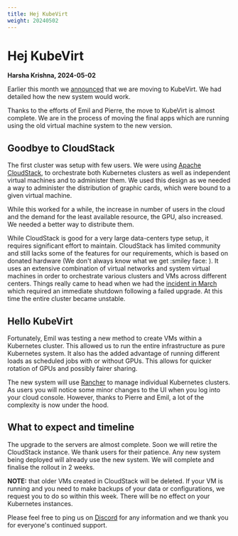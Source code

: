 ```yaml
---
title: Hej KubeVirt
weight: 20240502
---
```


# Hej KubeVirt

__Harsha Krishna, 2024-05-02__

Earlier this month we [announced](https://docs.cloud.cbh.kth.se/News/2024-04-14/) that we are moving to KubeVirt. We had detailed how the new system would work.

Thanks to the efforts of Emil and Pierre, the move to KubeVirt is almost complete. We are in the process of moving the final apps which are running using the old virtual machine system to the new version.

## Goodbye to CloudStack

The first cluster was setup with few users. We were using [Apache CloudStack](https://cloudstack.apache.org), to orchestrate both Kubernetes clusters as well as independent virtual machines and to administer them. We used this design as we needed a way to administer the distribution of graphic cards, which were bound to a given virtual machine.

While this worked for a while, the increase in number of users in the cloud and the demand for the least available resource, the GPU, also increased. We needed a better way to distribute them.

While CloudStack is good for a very large data-centers type setup, it requires significant effort to maintain. CloudStack has limited community and still lacks some of the features for our requirements, which is based on donated hardware (We don't always know what we get :smiley face: ). It uses an extensive combination of virtual networks and system virtual machines in order to orchestrate various clusters and VMs across different centers. Things really came to head when we had the [incident in March](https://docs.cloud.cbh.kth.se/News/2024-03-22/) which required an immediate shutdown following a failed upgrade. At this time the entire cluster became unstable.

## Hello KubeVirt

Fortunately, Emil was testing a new method to create VMs within a Kubernetes cluster. This allowed us to run the entire infrastructure as pure Kubernetes system. It also has the added advantage of running different loads as scheduled jobs with or without GPUs. This allows for quicker rotation of GPUs and possibly fairer sharing.

The new system will use [Rancher](https://www.rancher.com) to manage individual Kubernetes clusters. As users you will notice some minor changes to the UI when you log into your cloud console. However, thanks to Pierre and Emil, a lot of the complexity is now under the hood.

## What to expect and timeline

The upgrade to the servers are almost complete. Soon we will retire the CloudStack instance. We thank users for their patience. Any new system being deployed will already use the new system. We will complete and finalise the rollout in 2 weeks.

__NOTE:__ that older VMs created in CloudStack will be deleted. If your VM is running and you need to make backups of your data or configurations, we request you to do so within this week. There will be no effect on your Kubernetes instances.

Please feel free to ping us on [Discord](https://discord.gg/MuHQd6QEtM) for any information and we thank you for everyone's continued support.
